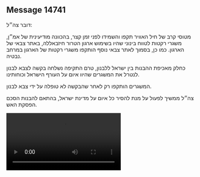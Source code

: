## Message 14741

דובר צה״ל:

מטוסי קרב של חיל האוויר תקפו והשמידו לפני זמן קצר, בהכוונה מודיעינית של אמ״ן, משגרי רקטות לטווח בינוני שהיו בשימוש ארגון הטרור חיזבאללה, באתר צבאי של הארגון. כמו כן, בסמוך לאתר צבאי נוסף הותקפו משגרי רקטות של הארגון במרחב נבטיה.

כחלק מאכיפת ההבנות בין ישראל ללבנון, טרם התקיפה נשלחה בקשה לצבא לבנון לנטרל את המשגרים שהיוו איום על העורף הישראל וכוחותינו. 

המשגרים הותקפו רק לאחר שהבקשה לא טופלה על ידי צבא לבנון.

צה״ל ממשיך לפעול על מנת להסיר כל איום על מדינת ישראל, בהתאם להבנות הסכם הפסקת האש.

![Video](https://data.iron-swords.co.il/2025/January/02/14741/14741_media.mp4)
